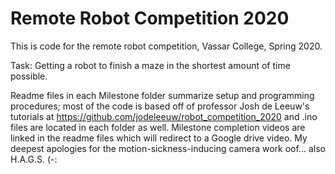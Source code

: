 # Remote Robot Competition 2020
This is code for the remote robot competition, Vassar College, Spring 2020.

Task: Getting a robot to finish a maze in the shortest amount of time possible. 

Readme files in each Milestone folder summarize setup and programming procedures; most of the code is based off of professor Josh de Leeuw's tutorials at https://github.com/jodeleeuw/robot_competition_2020 and .ino files are located in each folder as well. Milestone completion videos are linked in the readme files which will redirect to a Google drive video. My deepest apologies for the motion-sickness-inducing camera work oof... also H.A.G.S. (-:
